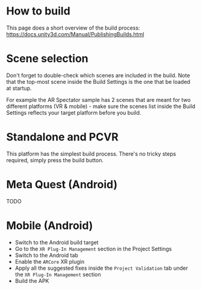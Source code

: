 ﻿# How to build
This page does a short overview of the build process: https://docs.unity3d.com/Manual/PublishingBuilds.html

# Scene selection
Don't forget to double-check which scenes are included in the build. Note that the top-most scene inside the Build Settings is the one that be loaded at startup.

For example the AR Spectator sample has 2 scenes that are meant for two different platforms (VR & mobile) - make sure the scenes list inside the Build Settings reflects your target platform before you build.

# Standalone and PCVR
This platform has the simplest build process. There's no tricky steps required, simply press the build button.

# Meta Quest (Android)
TODO

# Mobile (Android)
* Switch to the Android build target
* Go to the `XR Plug-In Management` section in the Project Settings
* Switch to the Android tab
* Enable the `ARCore` XR plugin
* Apply all the suggested fixes inside the `Project Validation` tab under the `XR Plug-In Management` section
* Build the APK
